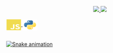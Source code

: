 <div align="center">
    <a href="https://github.com/Dobravoski">
  <img height="180em" src="https://github-readme-stats.vercel.app/api?username=Dobravoski&show_icons=true&theme=dark&include_all_commits=true&count_private=true"/>
  <img height="180em" src="https://github-readme-stats.vercel.app/api/top-langs/?username=Dobravoski&layout=compact&langs_count=7&theme=dark"/>
</div>
<div style="display: inline_block"><br>
  <img align="center" alt="Rafa-Js" height="30" width="40" src="https://raw.githubusercontent.com/devicons/devicon/master/icons/javascript/javascript-plain.svg">
  <img align="center" alt="Rafa-Python" height="30" width="40" src="https://raw.githubusercontent.com/devicons/devicon/master/icons/python/python-original.svg">
</div>
  
  ##

  <div>
 
  ![Snake animation](https://github.com/Dobravoski/Dobravoski/blob/output/github-contribution-grid-snake.svg)
 
</div>
